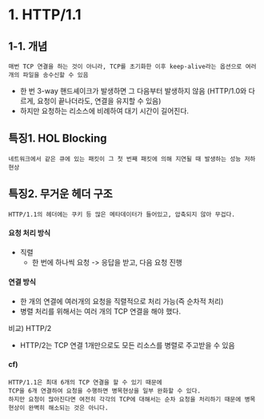 

# 1. HTTP/1.1
## 1-1. 개념
    매번 TCP 연결을 하는 것이 아니라, TCP를 초기화한 이후 keep-alive라는 옵션으로 여러 개의 파일을 송수신할 수 있음
- 한 번 3-way 핸드셰이크가 발생하면 그 다음부터 발생하지 않음 (HTTP/1.0와 다르게, 요청이 끝나더라도, 연결을 유지할 수 있음)
- 하지만 요청하는 리소스에 비례하여 대기 시간이 길어진다. 
## 특징1. HOL Blocking
    네트워크에서 같은 큐에 있는 패킷이 그 첫 번째 패킷에 의해 지연될 때 발생하는 성능 저하 현상
## 특징2. 무거운 헤더 구조
    HTTP/1.1의 헤더에는 쿠키 등 많은 메타데이터가 들어있고, 압축되지 않아 무겁다. 

#### 요청 처리 방식
- 직렬 
    - 한 번에 하나씩 요청 -> 응답을 받고, 다음 요청 진행 
#### 연결 방식
- 한 개의 연결에 여러개의 요청을 직렬적으로 처리 가능(즉 순차적 처리)
- 병렬 처리를 위해서는 여러 개의 TCP 연결을 해야 했다. 

비교) HTTP/2
- HTTP/2는 TCP 연결 1개만으로도 모든 리소스를 병렬로 주고받을 수 있음

#### cf) 
    HTTP/1.1은 최대 6개의 TCP 연결을 할 수 있기 때문에 
    TCP을 6개 연결하여 요청을 수행하면 병목현상을 일부 완화할 수 있다. 
    하지만 요청이 많아진다면 여전히 각각의 TCP에 대해서는 순차 요청을 처리하기 때문에 병목현상이 완벽히 해소되는 것은 아니다. 